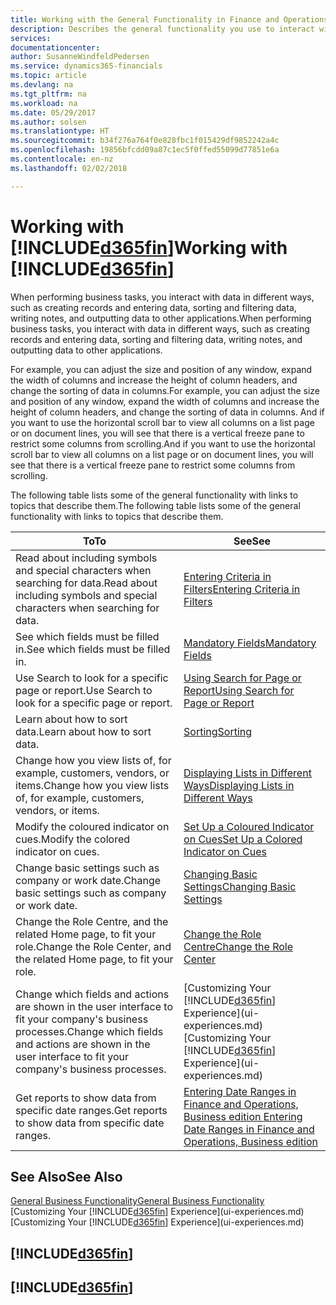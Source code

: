 ```yaml
---
title: Working with the General Functionality in Finance and Operations, Business edition  | Microsoft Docs
description: Describes the general functionality you use to interact with data in Finance and Operations, Business edition, such as entering values, sorting data, and changing views.
services: 
documentationcenter: 
author: SusanneWindfeldPedersen
ms.service: dynamics365-financials
ms.topic: article
ms.devlang: na
ms.tgt_pltfrm: na
ms.workload: na
ms.date: 05/29/2017
ms.author: solsen
ms.translationtype: HT
ms.sourcegitcommit: b34f276a764f0e828fbc1f015429df9852242a4c
ms.openlocfilehash: 19856bfcdd09a87c1ec5f0ffed55099d77851e6a
ms.contentlocale: en-nz
ms.lasthandoff: 02/02/2018

---
```

# <a name="working-with-included365finincludesd365finmdmd"></a><span data-ttu-id="841f4-103">Working with [!INCLUDE[d365fin](includes/d365fin_md.md)]</span><span class="sxs-lookup"><span data-stu-id="841f4-103">Working with [!INCLUDE[d365fin](includes/d365fin_md.md)]</span></span>
<span data-ttu-id="841f4-104">When performing business tasks, you interact with data in different ways, such as creating records and entering data, sorting and filtering data, writing notes, and outputting data to other applications.</span><span class="sxs-lookup"><span data-stu-id="841f4-104">When performing business tasks, you interact with data in different ways, such as creating records and entering data, sorting and filtering data, writing notes, and outputting data to other applications.</span></span>

<span data-ttu-id="841f4-105">For example, you can adjust the size and position of any window, expand the width of columns and increase the height of column headers, and change the sorting of data in columns.</span><span class="sxs-lookup"><span data-stu-id="841f4-105">For example, you can adjust the size and position of any window, expand the width of columns and increase the height of column headers, and change the sorting of data in columns.</span></span> <span data-ttu-id="841f4-106">And if you want to use the horizontal scroll bar to view all columns on a list page or on document lines, you will see that there is a vertical freeze pane to restrict some columns from scrolling.</span><span class="sxs-lookup"><span data-stu-id="841f4-106">And if you want to use the horizontal scroll bar to view all columns on a list page or on document lines, you will see that there is a vertical freeze pane to restrict some columns from scrolling.</span></span>

<span data-ttu-id="841f4-107">The following table lists some of the general functionality with links to topics that describe them.</span><span class="sxs-lookup"><span data-stu-id="841f4-107">The following table lists some of the general functionality with links to topics that describe them.</span></span>

| <span data-ttu-id="841f4-108">To</span><span class="sxs-lookup"><span data-stu-id="841f4-108">To</span></span> | <span data-ttu-id="841f4-109">See</span><span class="sxs-lookup"><span data-stu-id="841f4-109">See</span></span> |
| --- | --- |
| <span data-ttu-id="841f4-110">Read about including symbols and special characters when searching for data.</span><span class="sxs-lookup"><span data-stu-id="841f4-110">Read about including symbols and special characters when searching for data.</span></span> |[<span data-ttu-id="841f4-111">Entering Criteria in Filters</span><span class="sxs-lookup"><span data-stu-id="841f4-111">Entering Criteria in Filters</span></span>](ui-enter-criteria-filters.md) |
| <span data-ttu-id="841f4-112">See which fields must be filled in.</span><span class="sxs-lookup"><span data-stu-id="841f4-112">See which fields must be filled in.</span></span> |[<span data-ttu-id="841f4-113">Mandatory Fields</span><span class="sxs-lookup"><span data-stu-id="841f4-113">Mandatory Fields</span></span>](ui-mandatory-fields.md) |
| <span data-ttu-id="841f4-114">Use Search to look for a specific page or report.</span><span class="sxs-lookup"><span data-stu-id="841f4-114">Use Search to look for a specific page or report.</span></span> |[<span data-ttu-id="841f4-115">Using Search for Page or Report</span><span class="sxs-lookup"><span data-stu-id="841f4-115">Using Search for Page or Report</span></span>](ui-search.md) |
| <span data-ttu-id="841f4-116">Learn about how to sort data.</span><span class="sxs-lookup"><span data-stu-id="841f4-116">Learn about how to sort data.</span></span> |[<span data-ttu-id="841f4-117">Sorting</span><span class="sxs-lookup"><span data-stu-id="841f4-117">Sorting</span></span>](ui-sorting.md) |
| <span data-ttu-id="841f4-118">Change how you view lists of, for example, customers, vendors, or items.</span><span class="sxs-lookup"><span data-stu-id="841f4-118">Change how you view lists of, for example, customers, vendors, or items.</span></span> |[<span data-ttu-id="841f4-119">Displaying Lists in Different Ways</span><span class="sxs-lookup"><span data-stu-id="841f4-119">Displaying Lists in Different Ways</span></span>](across-display-lists-different-views.md) |
| <span data-ttu-id="841f4-120">Modify the coloured indicator on cues.</span><span class="sxs-lookup"><span data-stu-id="841f4-120">Modify the colored indicator on cues.</span></span> |[<span data-ttu-id="841f4-121">Set Up a Coloured Indicator on Cues</span><span class="sxs-lookup"><span data-stu-id="841f4-121">Set Up a Colored Indicator on Cues</span></span>](ui-how-setup-colored-indicator-cues.md) |
| <span data-ttu-id="841f4-122">Change basic settings such as company or work date.</span><span class="sxs-lookup"><span data-stu-id="841f4-122">Change basic settings such as company or work date.</span></span> |[<span data-ttu-id="841f4-123">Changing Basic Settings</span><span class="sxs-lookup"><span data-stu-id="841f4-123">Changing Basic Settings</span></span>](ui-change-basic-settings.md) |
| <span data-ttu-id="841f4-124">Change the Role Centre, and the related Home page, to fit your role.</span><span class="sxs-lookup"><span data-stu-id="841f4-124">Change the Role Center, and the related Home page, to fit your role.</span></span> |[<span data-ttu-id="841f4-125">Change the Role Centre</span><span class="sxs-lookup"><span data-stu-id="841f4-125">Change the Role Center</span></span>](change-role.md) |
| <span data-ttu-id="841f4-126">Change which fields and actions are shown in the user interface to fit your company's business processes.</span><span class="sxs-lookup"><span data-stu-id="841f4-126">Change which fields and actions are shown in the user interface to fit your company's business processes.</span></span> |<span data-ttu-id="841f4-127">[Customizing Your [!INCLUDE[d365fin](includes/d365fin_md.md)] Experience](ui-experiences.md)</span><span class="sxs-lookup"><span data-stu-id="841f4-127">[Customizing Your [!INCLUDE[d365fin](includes/d365fin_md.md)] Experience](ui-experiences.md)</span></span> |
| <span data-ttu-id="841f4-128">Get reports to show data from specific date ranges.</span><span class="sxs-lookup"><span data-stu-id="841f4-128">Get reports to show data from specific date ranges.</span></span> |[<span data-ttu-id="841f4-129">Entering Date Ranges in Finance and Operations, Business edition </span><span class="sxs-lookup"><span data-stu-id="841f4-129">Entering Date Ranges in Finance and Operations, Business edition </span></span>](ui-enter-date-ranges.md) |

## <a name="see-also"></a><span data-ttu-id="841f4-130">See Also</span><span class="sxs-lookup"><span data-stu-id="841f4-130">See Also</span></span>
[<span data-ttu-id="841f4-131">General Business Functionality</span><span class="sxs-lookup"><span data-stu-id="841f4-131">General Business Functionality</span></span>](ui-across-business-areas.md)  
<span data-ttu-id="841f4-132">[Customizing Your [!INCLUDE[d365fin](includes/d365fin_md.md)] Experience](ui-experiences.md)</span><span class="sxs-lookup"><span data-stu-id="841f4-132">[Customizing Your [!INCLUDE[d365fin](includes/d365fin_md.md)] Experience](ui-experiences.md)</span></span>  

## [!INCLUDE[d365fin](includes/free_trial_md.md)]  
## [!INCLUDE[d365fin](includes/training_link_md.md)]

